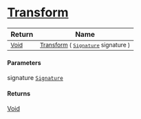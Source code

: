 # [Transform](./OrthognalRotation-100663807.md)



| Return | Name | 
| --- | --- | 
| <sub>[Void](https://docs.microsoft.com/en-us/dotnet/api/System.Void)</sub>| <sub>[Transform](./OrthognalRotation-100663807.md) ( [`Signature`](./../../../../Signature.md) signature )</sub>| <br>


#### Parameters
 signature  [`Signature`](./../../../../Signature.md)    
#### Returns
[Void](https://docs.microsoft.com/en-us/dotnet/api/System.Void)